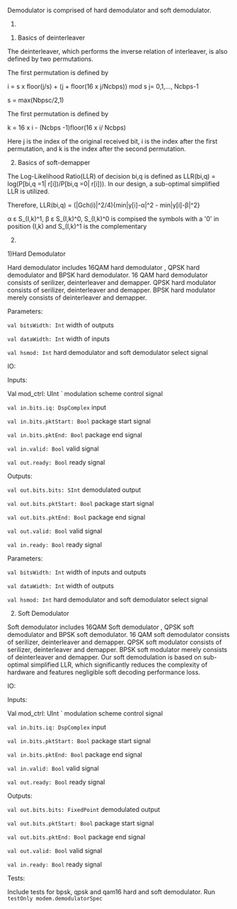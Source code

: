 Demodulator is comprised of hard demodulator and soft demodulator. 

1. 

1) Basics of deinterleaver

The deinterleaver, which performs the inverse relation of interleaver, is also defined by two permutations.

The first permutation is defined by

i = s x floor(j/s) + (j + floor(16 x j/Ncbps)) mod s j= 0,1,..., Ncbps-1

s = max(Nbpsc/2,1)

The first permutation is defined by

k = 16 x i - (Ncbps -1)floor(16 x i/ Ncbps)

Here j is the index of the original received bit, i is the index after the first permutation, and k is the index after the 
second permutation.

2) Basics of soft-demapper

The Log-Likelihood Ratio(LLR) of decision bi,q is defined as LLR(bi,q) = log(P[bi,q =1| r[i])/P[bi,q =0| r[i])). In our design, a sub-optimal simplified LLR is utilized. 

Therefore, LLR(bi,q) = (|Gch(i)|^2/4){min|y[i]-α|^2 - min|y[i]-β|^2}

α ε S_(I,k)^1, β ε S_(I,k)^0, S_(I,k)^0 is compised the symbols with a '0' in position (I,k) and S_(I,k)^1 is the complementary




2. 

1)Hard Demodulator

Hard demodulator includes 16QAM hard demodulator , QPSK hard demodulator and BPSK hard demodulator. 16 QAM hard demodulator 
consists of serilizer, deinterleaver and demapper. QPSK hard modulator consists of serilizer, deinterleaver and demapper. 
BPSK hard modulator merely consists of deinterleaver and demapper. 

Parameters:

`val bitsWidth: Int` width of  outputs

`val dataWidth: Int` width of  inputs

`val hsmod: Int` hard demodulator and soft demodulator select signal


IO:

Inputs:

Val mod_ctrl: UInt ` modulation scheme control signal

`val in.bits.iq: DspComplex`  input

`val in.bits.pktStart: Bool`  package start signal

`val in.bits.pktEnd: Bool`  package end signal

`val in.valid: Bool`  valid signal

`val out.ready: Bool`  ready signal

Outputs:

`val out.bits.bits: SInt`  demodulated output

`val out.bits.pktStart: Bool`  package start signal

`val out.bits.pktEnd: Bool`  package end signal

`val out.valid: Bool`  valid signal

`val in.ready: Bool`  ready signal

Parameters:

`val bitsWidth: Int` width of inputs and outputs

`val dataWidth: Int` width of  outputs

`val hsmod: Int` hard demodulator and soft demodulator select signal

2) Soft Demodulator

Soft demodulator includes 16QAM Soft demodulator , QPSK soft demodulator and BPSK soft demodulator. 16 QAM soft demodulator
consists of serilizer, deinterleaver and demapper. QPSK soft modulator consists of serilizer, deinterleaver and demapper. 
BPSK soft modulator merely consists of deinterleaver and demapper. Our soft demodulation is based on sub-optimal simplified 
LLR, which significantly reduces the complexity of hardware and features negligible soft decoding performance loss.

IO:

Inputs:

Val mod_ctrl: UInt ` modulation scheme control signal

`val in.bits.iq: DspComplex`  input

`val in.bits.pktStart: Bool`  package start signal

`val in.bits.pktEnd: Bool`  package end signal

`val in.valid: Bool`  valid signal

`val out.ready: Bool`  ready signal

Outputs:

`val out.bits.bits: FixedPoint`  demodulated output

`val out.bits.pktStart: Bool`  package start signal

`val out.bits.pktEnd: Bool`  package end signal

`val out.valid: Bool`  valid signal

`val in.ready: Bool`  ready signal

Tests:

Include tests for bpsk, qpsk and qam16 hard and soft demodulator. Run `testOnly modem.demodulatorSpec `
